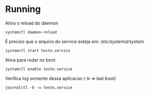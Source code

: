 # Running

Ativa o reload do daemon
```
systemctl daemon-reload
```

É preciso que o arquivo do service esteja em: */etc/systemd/system*
```
systemctl start teste.service
```

Ativa para rodar no boot
```
systemctl enable teste.service
```

Verifica log somente dessa aplicacao (-b => last boot)
```
journalctl -b -u teste.service
```
